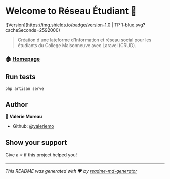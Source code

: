 # Welcome to Réseau Étudiant 👋
![Version](https://img.shields.io/badge/version-1.0 | TP 1-blue.svg?cacheSeconds=2592000)

> Création d'une lateforme d'Information et réseau social pour les
étudiants du College Maisonneuve avec Laravel (CRUD).

### 🏠 [Homepage](/etudiant-reseau)

## Run tests

```sh
php artisan serve
```

## Author

👤 **Valérie Moreau**

* Github: [@valeriemo](https://github.com/valeriemo)

## Show your support

Give a ⭐️ if this project helped you!


***
_This README was generated with ❤️ by [readme-md-generator](https://github.com/kefranabg/readme-md-generator)_